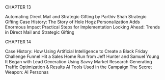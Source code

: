 CHAPTER 13

Automating Direct Mail and Strategic Gifting by Parthiv Shah
 Strategic Gifting Case History: The Story of Hole Hogz Personalization Adds Enormous Impact Practical Steps for Implementation Looking Ahead: Trends in Direct Mail and Strategic Gifting

CHAPTER 14

Case History: How Using Artificial Intelligence to Create a Black Friday Challenge Funnel Hit a Sales Home Run from Jeff Hunter and Samuel Young
 It Began with Lead Generation Using Savvy Market Research Generating Traffic Optimization & Results AI Tools Used in the Campaign The Secret Weapon: AI Personas